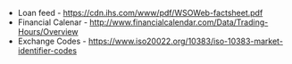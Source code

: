 * Loan feed - https://cdn.ihs.com/www/pdf/WSOWeb-factsheet.pdf
* Financial Calenar - http://www.financialcalendar.com/Data/Trading-Hours/Overview
* Exchange Codes - https://www.iso20022.org/10383/iso-10383-market-identifier-codes
